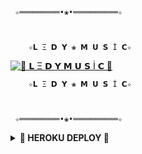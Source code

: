      ✧═════════•❀•══════════✧

   
          
        ✧𝗟 Ξ 𝗗 𝗬 ❀ 𝗠 𝗨 𝗦 İ 𝗖✧
    


[![🍁 𝗟 Ξ 𝗗 𝗬  𝗠 𝗨 𝗦 İ 𝗖 🍁](https://telegra.ph/file/e669d8ec6be16f4b7cc39.jpg)](https://t.me/SSmusicLedy_bot)


        
        ✧𝗟 Ξ 𝗗 𝗬 ❀ 𝗠 𝗨 𝗦 İ 𝗖✧
     
 

     ✧═════════•❀•══════════✧

             
<details>
<summary><b>🏹 HEROKU DEPLOY 🏹</b></summary>
<br>

[![Deploy](https://www.herokucdn.com/deploy/button.svg)](https://heroku.com/deploy?template=https://github.com/AzeMusic/LedyMusicBot)

  ------
<details>
<summary><b>📱 TELEGRAM 📱</b></summary>
<br>

 <a href="https://t.me/ledyplaylist"><img src="https://img.shields.io/badge/Kanal%20Channel%3F-blue?&style=flat-?&logo=telegram" width=220px></a></p>
  ------
  <a href="https://t.me/SOQrup"><img src="https://img.shields.io/badge/Dəstək%20Support%3F-blue?&style=?&logo=telegram" width=220px></a></p>
 __________________
 <details>
<summary><b>☘️ OWNER ☘️</b></summary>
<br>

[![MR AĞA](https://telegra.ph/file/d12e2aa72629dc7b5c59f.jpg)](https://t.me/Tenha055)


<details>
<summary><b>Credits</b></summary>
<br>

  •[``MR AĞA``](https://github.com/AzeMusic)•
  

      ✧═════════•❀•══════════✧

